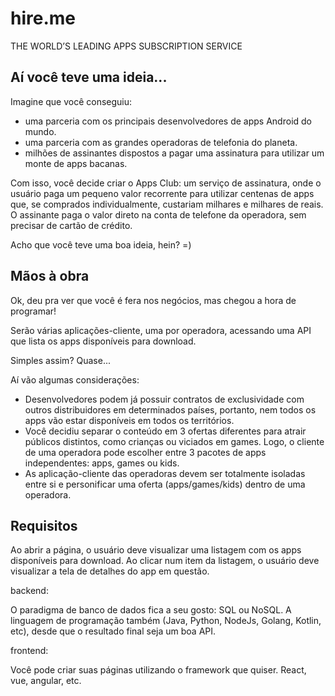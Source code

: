 # hire.me

THE WORLD’S LEADING APPS SUBSCRIPTION SERVICE

## Aí você teve uma ideia...

Imagine que você conseguiu: 

* uma parceria com os principais desenvolvedores de apps Android do mundo. 
* uma parceria com as grandes operadoras de telefonia do planeta.
* milhões de assinantes dispostos a pagar uma assinatura para utilizar um monte de apps bacanas.

Com isso, você decide criar o Apps Club: um serviço de assinatura, onde o usuário paga um pequeno valor recorrente para utilizar centenas de apps que, se comprados individualmente, custariam milhares e milhares de reais. O assinante paga o valor direto na conta de telefone da operadora, sem precisar de cartão de crédito.

Acho que você teve uma boa ideia, hein? =)

## Mãos à obra

Ok, deu pra ver que você é fera nos negócios, mas chegou a hora de programar!

Serão várias aplicações-cliente, uma por operadora, acessando uma API que lista os apps disponíveis para download.

Simples assim? Quase... 

Aí vão algumas considerações:

* Desenvolvedores podem já possuir contratos de exclusividade com outros distribuidores em determinados países, portanto, nem todos os apps vão estar disponíveis em todos os territórios.
* Você decidiu separar o conteúdo em 3 ofertas diferentes para atrair públicos distintos, como crianças ou viciados em games. Logo, o cliente de uma operadora pode escolher entre 3 pacotes de apps independentes: apps, games ou kids.
* As aplicação-cliente das operadoras devem ser totalmente isoladas entre si e personificar uma oferta (apps/games/kids) dentro de uma operadora.

## Requisitos

Ao abrir a página, o usuário deve visualizar uma listagem com os apps disponíveis para download. Ao clicar num item da listagem, o usuário deve visualizar a tela de detalhes do app em questão.

backend:

O paradigma de banco de dados fica a seu gosto: SQL ou NoSQL. A linguagem de programação também (Java, Python, NodeJs, Golang, Kotlin, etc), desde que o resultado final seja um boa API.


frontend:

Você pode criar suas páginas utilizando o framework que quiser. React, vue, angular, etc.






